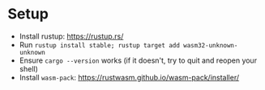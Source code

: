 # Setup

 - Install rustup: https://rustup.rs/
 - Run `rustup install stable; rustup target add wasm32-unknown-unknown`
 - Ensure `cargo --version` works (if it doesn't, try to quit and reopen your shell)
 - Install `wasm-pack`: https://rustwasm.github.io/wasm-pack/installer/
